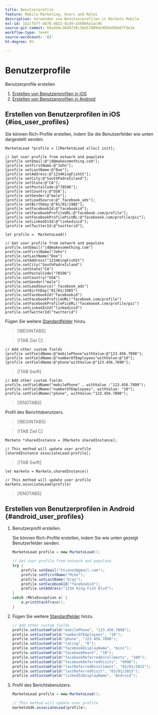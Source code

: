 ```yaml
---
title: Benutzerprofile
feature: Mobile Marketing, Users and Roles
description: Verwenden von Benutzerprofilen in Marketo Mobile
exl-id: 1b2cfb7f-d678-4022-8cd9-a56004a1ac46
source-git-commit: 66add4c38d0230c36d57009de985649bb67fde3e
workflow-type: tm+mt
source-wordcount: '83'
ht-degree: 0%

---
```


# Benutzerprofile

Benutzerprofile erstellen

1. [Erstellen von Benutzerprofilen in iOS](#ios_user_profiles)
1. [Erstellen von Benutzerprofilen in Android](#android_user_profiles)

## Erstellen von Benutzerprofilen in iOS {#ios_user_profiles}

Sie können Rich-Profile erstellen, indem Sie die Benutzerfelder wie unten dargestellt senden.

```
MarketoLead *profile = [[MarketoLead alloc] init];

// Get user profile from network and populate
[profile setEmail:@"jd@makesomething.com"];
[profile setFirstName:@"John"];
[profile setLastName:@"Doe"];
[profile setAddress:@"1234KingFishSt"];
[profile setCity:@"SouthPadreIsland"];
[profile setState:@"CA"];
[profile setPostalCode:@"78596"];
[profile setCountry:@"USA"];
[profile setGender:@"male"];
[profile setLeadSource:@"_facebook_ads"];
[profile setBirthDay:@"01/01/1985"];
[profile setFacebookId:@"facebookid"];
[profile setFacebookProfileURL:@"facebook.com/profile"];
[profile setFacebookProfilePicURL:@"faceboook.com/profile/pic"];
[profile setLinkedInId:@"linkedinid"];
[profile setTwitterId:@"twitterid"];
```

```
let profile =  MarketoLead()

// Get user profile from network and populate
profile.setEmail("jd@makesomething.com")
profile.setFirstName("John")
profile.setLastName("Doe")
profile.setAddress("1234KingFishSt")
profile.setCity("SouthPadreIsland")
profile.setState("CA")
profile.setPostalCode("78596")
profile.setCountry("USA")
profile.setGender("male")
profile.setLeadSource("_facebook_ads")
profile.setBirthDay("01/01/1985")
profile.setFacebookId("facebookid")
profile.setFacebookProfileURL("facebook.com/profile")
profile.setFacebookProfilePicURL("faceboook.com/profile/pic")
profile.setLinkedInId("linkedinid")
profile.setTwitterId("twitterid")
```

Fügen Sie weitere [Standardfelder](../rest-api/list-of-standard-fields.md) hinzu.

>[!BEGINTABS]

>[!TAB Ziel C]

```
// Add other custom fields
[profile setFieldName:@"mobilePhone"withValue:@"123.456.7890"];
[profile setFieldName:@"numberOfEmployees"withValue:@"10"];
[profile setFieldName:@"phone"withValue:@"123.456.7890"];
```

>[!TAB Swift]

```
// Add other custom fields
profile.setFieldName("mobilePhone" , withValue :"123.456.7890");
profile.setFieldName("numberOfEmployees", withValue: "10");
profile.setFieldName("phone", withValue:"123.456.7890");
```

>[!ENDTABS]

Profil des Berichtsbenutzers.

>[!BEGINTABS]

>[!TAB Ziel C]

```
Marketo *sharedInstance = [Marketo sharedInstance];

// This method will update user profile
[sharedInstance associateLead:profile];
```

>[!TAB Swift]

```
let marketo = Marketo.sharedInstance()

// This method will update user profile
marketo.associateLead(profile)
```

>[!ENDTABS]

## Erstellen von Benutzerprofilen in Android {#android_user_profiles}

1. Benutzerprofil erstellen.

   Sie können Rich-Profile erstellen, indem Sie wie unten gezeigt Benutzerfelder senden.

   ```java
   MarketoLead profile = new MarketoLead();
   
   // Get user profile from network and populate
   try {
       profile.setEmail("htcone3@gmail.com");
       profile.setFirstName("Mike");
       profile.setLastName("Gray");
       profile.setFacebookId("facebookid");
       profile.setAddress("1234 King Fish Blvd");
   }
   catch (MktoException e) {
       e.printStackTrace();
   }
   ```

1. Fügen Sie weitere [Standardfelder](../rest-api/list-of-standard-fields.md) hinzu.

   ```java
   // Add other custom fields
   profile.setCustomField("mobilePhone", "123.456.7890");
   profile.setCustomField("numberOfEmployees", "10");
   profile.setCustomField("phone", "123.456.7890");
   profile.setCustomField("rating", "R");
   profile.setCustomField("facebookDisplayName", "mini");
   profile.setCustomField("facebookReach", "10");
   profile.setCustomField("facebookReferredEnrollments", "100");
   profile.setCustomField("facebookReferredVisits", "9998");
   profile.setCustomField("lastReferredEnrollment", "03/01/2015");
   profile.setCustomField("lastReferredVisit", "03/01/2015");
   profile.setCustomField("linkedInDisplayName", "Android");
   ```

1. Profil des Berichtsbenutzers.

   ```java
   MarketoLead profile = new MarketoLead();
   
   // This method will update user profile
   marketoSdk.associateLead(profile);
   ```
